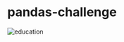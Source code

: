 # pandas-challenge
![education](https://github.com/s0uravk/pandas-challenge/assets/144293972/31877ec1-141d-4d71-9c33-8b79dc2ae2b5)
